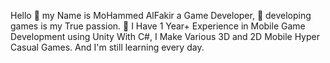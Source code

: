 Hello 👋 my Name is MoHammed AlFakir a Game Developer, 👀 developing games is my True passion. 🌱 I Have 1 Year+ Experience in Mobile Game Development using Unity With C#, I Make Various 3D and 2D Mobile Hyper Casual Games.
And I'm still learning every day.


<!---
MaF7alish/MaF7alish is a ✨ special ✨ repository because its `README.md` (this file) appears on your GitHub profile.
You can click the Preview link to take a look at your changes.
--->
